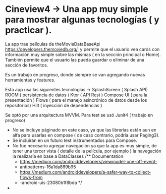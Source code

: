 # Cineview4 -> Una app muy simple para mostrar algunas tecnologías ( y practicar ).

La app trae películas de theMovieDataBaseApi https://developers.themoviedb.org/, y permite que
el usuario vea cards con información muy simple sobre las mismas ( en la sección principal o Home).
También permite que el usuario las pueda guardar o eliminar de una sección de favoritos.

Es un trabajo en progreso, donde siempre se van agregando nuevas herramientas y features.

Esta app usa las siguientes tecnologías ->
    SplashScreen ( Splash API)
    ROOM ( persistencia de datos )
    Ktor ( API Rest )
    Compose UI ( para la presentación )
    Flows ( para el manejo asincrónico de datos desde los repositorios)
    Hilt ( inyección de dependencias )

Se optó por una arquitectura MVVM.
Para test se usó Junit4 ( trabajo en progreso)
    
* No se incluye páginado en este caso, ya que las librerías están aun en alfa para usarlas 
en compose ( de caso contrario, podría usar Paging3).
* Se incluirán en un futuro test instrumentados para Compose.
* No fue necesario agregar navegación ya que la app es muy simple, de tener una tercer vista ( 
detalle de la película, por ejemplo ) la navegación la realizaría en base a DataClasses
  /** Documentation
  * https://medium.com/androiddevelopers/viewmodel-one-off-event-
  * antipatterns-16a1da869b95
  * https://medium.com/androiddevelopers/a-safer-way-to-collect-flows-from
  * -android-uis-23080b1f8bda */
* 

